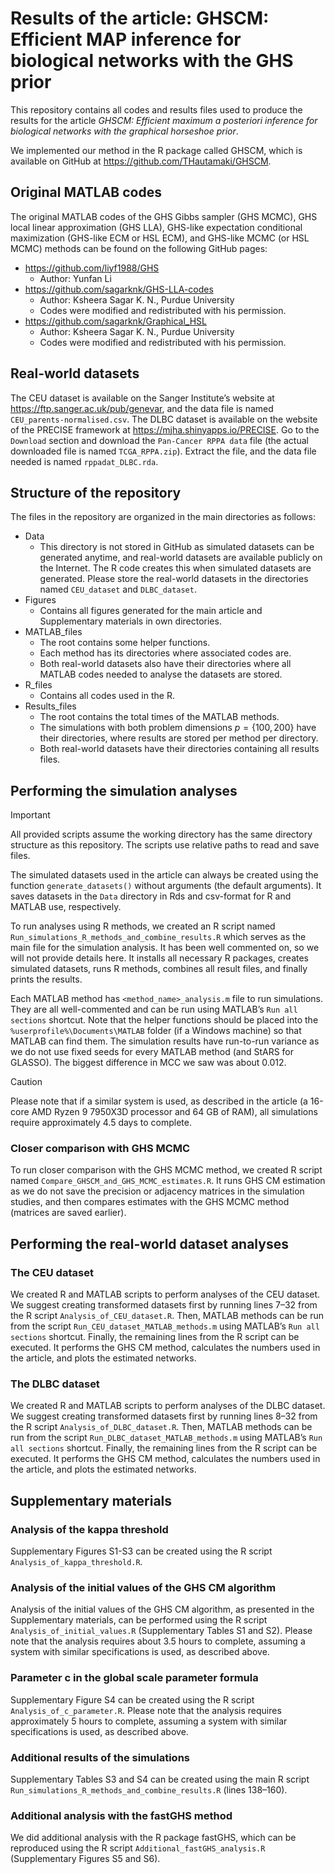 
# Results of the article: GHSCM: Efficient MAP inference for biological networks with the GHS prior

This repository contains all codes and results files used to produce the
results for the article *GHSCM: Efficient maximum a posteriori inference
for biological networks with the graphical horseshoe prior*.

We implemented our method in the R package called GHSCM, which is
available on GitHub at <https://github.com/THautamaki/GHSCM>.

## Original MATLAB codes

The original MATLAB codes of the GHS Gibbs sampler (GHS MCMC), GHS local
linear approximation (GHS LLA), GHS-like expectation conditional
maximization (GHS-like ECM or HSL ECM), and GHS-like MCMC (or HSL MCMC)
methods can be found on the following GitHub pages:

- <https://github.com/liyf1988/GHS>
  - Author: Yunfan Li
- <https://github.com/sagarknk/GHS-LLA-codes>
  - Author: Ksheera Sagar K. N., Purdue University
  - Codes were modified and redistributed with his permission.
- <https://github.com/sagarknk/Graphical_HSL>
  - Author: Ksheera Sagar K. N., Purdue University
  - Codes were modified and redistributed with his permission.

## Real-world datasets

The CEU dataset is available on the Sanger Institute’s website at
<https://ftp.sanger.ac.uk/pub/genevar>, and the data file is named
`CEU_parents-normalised.csv`. The DLBC dataset is available on the
website of the PRECISE framework at <https://mjha.shinyapps.io/PRECISE>.
Go to the `Download` section and download the `Pan-Cancer RPPA data`
file (the actual downloaded file is named `TCGA_RPPA.zip`). Extract the
file, and the data file needed is named `rppadat_DLBC.rda`.

## Structure of the repository

The files in the repository are organized in the main directories as
follows:

- Data
  - This directory is not stored in GitHub as simulated datasets can be
    generated anytime, and real-world datasets are available publicly on
    the Internet. The R code creates this when simulated datasets are
    generated. Please store the real-world datasets in the directories
    named `CEU_dataset` and `DLBC_dataset`.
- Figures
  - Contains all figures generated for the main article and
    Supplementary materials in own directories.
- MATLAB_files
  - The root contains some helper functions.
  - Each method has its directories where associated codes are.
  - Both real-world datasets also have their directories where all
    MATLAB codes needed to analyse the datasets are stored.
- R_files
  - Contains all codes used in the R.
- Results_files
  - The root contains the total times of the MATLAB methods.
  - The simulations with both problem dimensions $p = \{100, 200\}$ have
    their directories, where results are stored per method per
    directory.
  - Both real-world datasets have their directories containing all
    results files.

## Performing the simulation analyses

> [!IMPORTANT]
> All provided scripts assume the working directory has
> the same directory structure as this repository. The scripts use
> relative paths to read and save files.

The simulated datasets used in the article can always be created using
the function `generate_datasets()` without arguments (the default
arguments). It saves datasets in the `Data` directory in Rds and
csv-format for R and MATLAB use, respectively.

To run analyses using R methods, we created an R script named
`Run_simulations_R_methods_and_combine_results.R` which serves as the
main file for the simulation analysis. It has been well commented on, so
we will not provide details here. It installs all necessary R packages,
creates simulated datasets, runs R methods, combines all result files,
and finally prints the results.

Each MATLAB method has `<method_name>_analysis.m` file to run
simulations. They are all well-commented and can be run using MATLAB’s
`Run all sections` shortcut. Note that the helper functions should be
placed into the `%userprofile%\Documents\MATLAB` folder (if a Windows
machine) so that MATLAB can find them. The simulation results have
run-to-run variance as we do not use fixed seeds for every MATLAB method
(and StARS for GLASSO). The biggest difference in MCC we saw was about
0.012.

> [!CAUTION]
> Please note that if a similar system is used, as
> described in the article (a 16-core AMD Ryzen 9 7950X3D processor and
> 64 GB of RAM), all simulations require approximately 4.5 days to
> complete.

### Closer comparison with GHS MCMC

To run closer comparison with the GHS MCMC method, we created R script
named `Compare_GHSCM_and_GHS_MCMC_estimates.R`. It runs GHS CM
estimation as we do not save the precision or adjacency matrices in the
simulation studies, and then compares estimates with the GHS MCMC method
(matrices are saved earlier).

## Performing the real-world dataset analyses

### The CEU dataset

We created R and MATLAB scripts to perform analyses of the CEU dataset.
We suggest creating transformed datasets first by running lines 7–32
from the R script `Analysis_of_CEU_dataset.R`. Then, MATLAB methods can
be run from the script `Run_CEU_dataset_MATLAB_methods.m` using MATLAB’s
`Run all sections` shortcut. Finally, the remaining lines from the R
script can be executed. It performs the GHS CM method, calculates the
numbers used in the article, and plots the estimated networks.

### The DLBC dataset

We created R and MATLAB scripts to perform analyses of the DLBC dataset.
We suggest creating transformed datasets first by running lines 8–32
from the R script `Analysis_of_DLBC_dataset.R`. Then, MATLAB methods can
be run from the script `Run_DLBC_dataset_MATLAB_methods.m` using
MATLAB’s `Run all sections` shortcut. Finally, the remaining lines from
the R script can be executed. It performs the GHS CM method, calculates
the numbers used in the article, and plots the estimated networks.

## Supplementary materials

### Analysis of the kappa threshold

Supplementary Figures S1-S3 can be created using the R script
`Analysis_of_kappa_threshold.R`.

### Analysis of the initial values of the GHS CM algorithm

Analysis of the initial values of the GHS CM algorithm, as presented in
the Supplementary materials, can be performed using the R script
`Analysis_of_initial_values.R` (Supplementary Tables S1 and S2). Please
note that the analysis requires about 3.5 hours to complete, assuming a
system with similar specifications is used, as described above.

### Parameter c in the global scale parameter formula

Supplementary Figure S4 can be created using the R script
`Analysis_of_c_parameter.R`. Please note that the analysis requires
approximately 5 hours to complete, assuming a system with similar
specifications is used, as described above.

### Additional results of the simulations

Supplementary Tables S3 and S4 can be created using the main R script
`Run_simulations_R_methods_and_combine_results.R` (lines 138–160).

### Additional analysis with the fastGHS method

We did additional analysis with the R package fastGHS, which can be
reproduced using the R script `Additional_fastGHS_analysis.R`
(Supplementary Figures S5 and S6).
